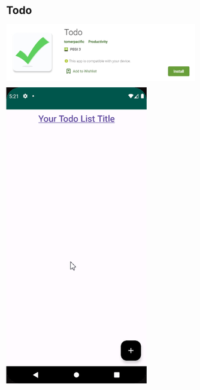 # Todo

<a href="https://play.google.com/store/apps/details?id=com.tomerpacific.todo">
  <img src="https://github.com/TomerPacific/Todo/blob/master/TodoApp.jpg?raw=true" />
</a>


![Gif of Application](https://github.com/TomerPacific/Todo/blob/master/todo_preview.gif?raw=true)

